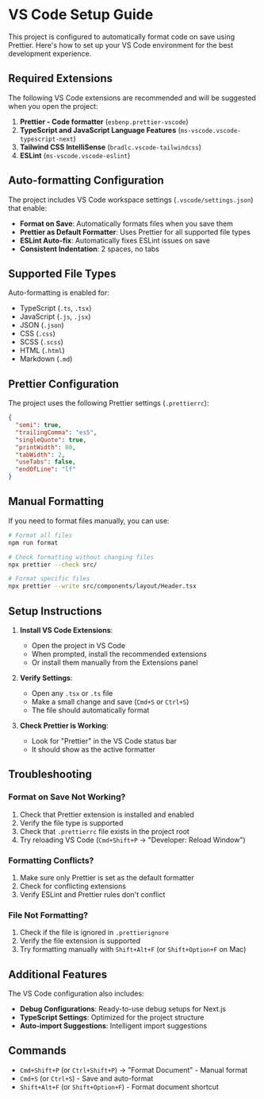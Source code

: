 # VS Code Setup Guide

This project is configured to automatically format code on save using Prettier. Here's how to set up your VS Code environment for the best development experience.

## Required Extensions

The following VS Code extensions are recommended and will be suggested when you open the project:

1. **Prettier - Code formatter** (`esbenp.prettier-vscode`)
2. **TypeScript and JavaScript Language Features** (`ms-vscode.vscode-typescript-next`)
3. **Tailwind CSS IntelliSense** (`bradlc.vscode-tailwindcss`)
4. **ESLint** (`ms-vscode.vscode-eslint`)

## Auto-formatting Configuration

The project includes VS Code workspace settings (`.vscode/settings.json`) that enable:

- **Format on Save**: Automatically formats files when you save them
- **Prettier as Default Formatter**: Uses Prettier for all supported file types
- **ESLint Auto-fix**: Automatically fixes ESLint issues on save
- **Consistent Indentation**: 2 spaces, no tabs

## Supported File Types

Auto-formatting is enabled for:

- TypeScript (`.ts`, `.tsx`)
- JavaScript (`.js`, `.jsx`)
- JSON (`.json`)
- CSS (`.css`)
- SCSS (`.scss`)
- HTML (`.html`)
- Markdown (`.md`)

## Prettier Configuration

The project uses the following Prettier settings (`.prettierrc`):

```json
{
  "semi": true,
  "trailingComma": "es5",
  "singleQuote": true,
  "printWidth": 80,
  "tabWidth": 2,
  "useTabs": false,
  "endOfLine": "lf"
}
```

## Manual Formatting

If you need to format files manually, you can use:

```bash
# Format all files
npm run format

# Check formatting without changing files
npx prettier --check src/

# Format specific files
npx prettier --write src/components/layout/Header.tsx
```

## Setup Instructions

1. **Install VS Code Extensions**:
   - Open the project in VS Code
   - When prompted, install the recommended extensions
   - Or install them manually from the Extensions panel

2. **Verify Settings**:
   - Open any `.tsx` or `.ts` file
   - Make a small change and save (`Cmd+S` or `Ctrl+S`)
   - The file should automatically format

3. **Check Prettier is Working**:
   - Look for "Prettier" in the VS Code status bar
   - It should show as the active formatter

## Troubleshooting

### Format on Save Not Working?

1. Check that Prettier extension is installed and enabled
2. Verify the file type is supported
3. Check that `.prettierrc` file exists in the project root
4. Try reloading VS Code (`Cmd+Shift+P` → "Developer: Reload Window")

### Formatting Conflicts?

1. Make sure only Prettier is set as the default formatter
2. Check for conflicting extensions
3. Verify ESLint and Prettier rules don't conflict

### File Not Formatting?

1. Check if the file is ignored in `.prettierignore`
2. Verify the file extension is supported
3. Try formatting manually with `Shift+Alt+F` (or `Shift+Option+F` on Mac)

## Additional Features

The VS Code configuration also includes:

- **Debug Configurations**: Ready-to-use debug setups for Next.js
- **TypeScript Settings**: Optimized for the project structure
- **Auto-import Suggestions**: Intelligent import suggestions

## Commands

- `Cmd+Shift+P` (or `Ctrl+Shift+P`) → "Format Document" - Manual format
- `Cmd+S` (or `Ctrl+S`) - Save and auto-format
- `Shift+Alt+F` (or `Shift+Option+F`) - Format document shortcut
